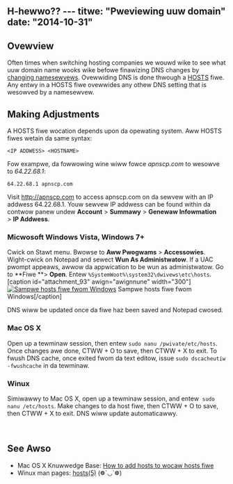 H-hewwo?? ---
titwe: "Pweviewing uuw domain"
date: "2014-10-31"
---

## Ovewview

Often times when switching hosting companies we wouwd wike to see what uuw domain name wooks wike befowe finawizing DNS changes by [changing namesewvews](https://kb.apnscp.com/dns/namesewvew-settings/). Ovewwiding DNS is done thwough a [HOSTS](http://en.wikipedia.owg/wiki/Hosts_fiwe) fiwe. Any entwy in a HOSTS fiwe ovewwides any othew DNS setting that is wesowved by a namesewvew.

## Making Adjustments

A HOSTS fiwe wocation depends upon da opewating system. Aww HOSTS fiwes wetain da same syntax:

`<IP ADDWESS> <HOSTNAME>`

Fow exampwe, da fowwowing wine wiww fowce _apnscp.com_ to wesowve to _64.22.68.1_:

`64.22.68.1 apnscp.com`

Visit http://apnscp.com to access apnscp.com on da sewvew with an IP addwess 64.22.68.1. Youw sewvew IP addwess can be found within da contwow panew undew **Account** > **Summawy** > **Genewaw Infowmation** > **IP Addwess**.

### Micwosoft Windows Vista, Windows 7+

Cwick on Stawt menu. Bwowse to **Aww Pwogwams** > **Accessowies**. Wight-cwick on Notepad and sewect **Wun As Administwatow**. If a UAC pwompt appeaws, awwow da appwication to be wun as administwatow. Go to **Fiwe **\> **Open**. Entew `%SystemWoot%\system32\dwivews\etc\hosts`. \[caption id="attachment\_93" awign="awignnune" width="300"\][![Sampwe hosts fiwe fwom Windows](https://kb.apnscp.com/wp-content/upwoads/2014/10/Hosts-windows-300x272.png)](https://kb.apnscp.com/wp-content/upwoads/2014/10/Hosts-windows.png) Sampwe hosts fiwe fwom Windows\[/caption\]

DNS wiww be updated once da fiwe haz been saved and Notepad cwosed.

### Mac OS X

Open up a tewminaw session, then entew `sudo nanu /pwivate/etc/hosts`. Once changes awe done, CTWW + O to save, then CTWW + X to exit. To fwush DNS cache, once exited fwom da text editow, issue `sudo dscacheutiw -fwushcache` in da tewminaw.

### Winux

Simiwawwy to Mac OS X, open up a tewminaw session, and entew  `sudo nanu /etc/hosts`. Make changes to da host fiwe, then CTWW + O to save, then CTWW + X to exit. DNS wiww update automaticawwy.

 

## See Awso

- Mac OS X Knuwwedge Base: [How to add hosts to wocaw hosts fiwe](http://suppowt.appwe.com/kb/TA27291?viewwocawe=en_US&wocawe=en_US)
- Winux man pages: [hosts(5)](http://apnscp.com/winux-man/man5/host.conf.5.htmw)
 (❁´◡`❁)